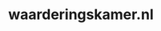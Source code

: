 ---
layout: post
title:  "waarderingskamer.nl"
internal_url:  "/dutchgov/waarderingskamer.nl.html"
subdomains_count: 23
all_subdomains_count: 42
urls_count: 12
ssl_rank: 0
http_rank: 44.583333333333
url_link: /data/waarderingskamer.nl/urls.txt
all_subdomains_link: /data/waarderingskamer.nl/all_subdomains.txt
subdomains_link: /data/waarderingskamer.nl/subdomains.txt
categories: dutchgov
---